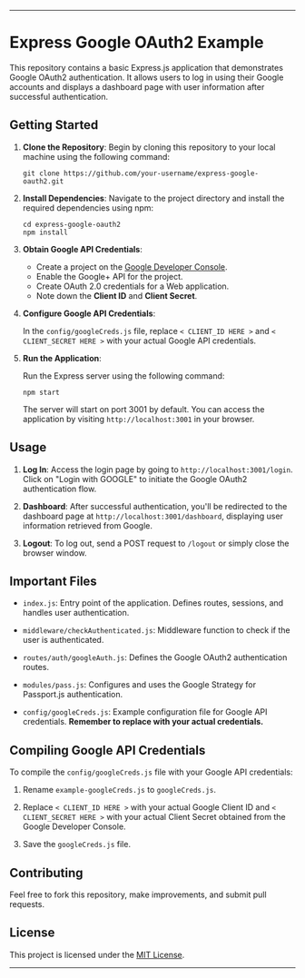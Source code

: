 ---

# Express Google OAuth2 Example

This repository contains a basic Express.js application that demonstrates Google OAuth2 authentication. It allows users to log in using their Google accounts and displays a dashboard page with user information after successful authentication.

## Getting Started

1. **Clone the Repository**: Begin by cloning this repository to your local machine using the following command:

   ```
   git clone https://github.com/your-username/express-google-oauth2.git
   ```

2. **Install Dependencies**: Navigate to the project directory and install the required dependencies using npm:

   ```
   cd express-google-oauth2
   npm install
   ```

3. **Obtain Google API Credentials**:

   - Create a project on the [Google Developer Console](https://console.developers.google.com/).
   - Enable the Google+ API for the project.
   - Create OAuth 2.0 credentials for a Web application.
   - Note down the **Client ID** and **Client Secret**.

4. **Configure Google API Credentials**:

   In the `config/googleCreds.js` file, replace `< CLIENT_ID HERE >` and `< CLIENT_SECRET HERE >` with your actual Google API credentials.

5. **Run the Application**:

   Run the Express server using the following command:

   ```
   npm start
   ```

   The server will start on port 3001 by default. You can access the application by visiting `http://localhost:3001` in your browser.

## Usage

1. **Log In**: Access the login page by going to `http://localhost:3001/login`. Click on "Login with GOOGLE" to initiate the Google OAuth2 authentication flow.

2. **Dashboard**: After successful authentication, you'll be redirected to the dashboard page at `http://localhost:3001/dashboard`, displaying user information retrieved from Google.

3. **Logout**: To log out, send a POST request to `/logout` or simply close the browser window.

## Important Files

- `index.js`: Entry point of the application. Defines routes, sessions, and handles user authentication.

- `middleware/checkAuthenticated.js`: Middleware function to check if the user is authenticated.

- `routes/auth/googleAuth.js`: Defines the Google OAuth2 authentication routes.

- `modules/pass.js`: Configures and uses the Google Strategy for Passport.js authentication.

- `config/googleCreds.js`: Example configuration file for Google API credentials. **Remember to replace with your actual credentials.**

## Compiling Google API Credentials

To compile the `config/googleCreds.js` file with your Google API credentials:

1. Rename `example-googleCreds.js` to `googleCreds.js`.

2. Replace `< CLIENT_ID HERE >` with your actual Google Client ID and `< CLIENT_SECRET HERE >` with your actual Client Secret obtained from the Google Developer Console.

3. Save the `googleCreds.js` file.

## Contributing

Feel free to fork this repository, make improvements, and submit pull requests.

## License

This project is licensed under the [MIT License](LICENSE).

---